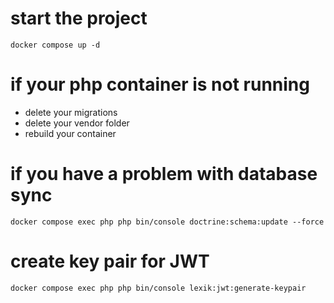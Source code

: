 # start the project
``docker compose up -d``

# if your php container is not running
- delete your migrations
- delete your vendor folder
- rebuild your container

# if you have a problem with database sync
``docker compose exec php php bin/console doctrine:schema:update --force``

# create key pair for JWT
``docker compose exec php php bin/console lexik:jwt:generate-keypair``





